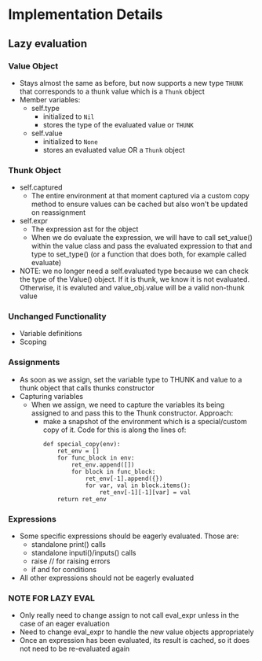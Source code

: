 # Implementation Details

## Lazy evaluation

### Value Object
- Stays almost the same as before, but now supports a new type `THUNK` that corresponds to a thunk value which is a `Thunk` object
- Member variables:
    - self.type
        - initialized to `Nil`
        - stores the type of the evaluated value or `THUNK`
    - self.value 
        - initialized to `None`
        - stores an evaluated value OR a `Thunk` object

### Thunk Object
- self.captured
    - The entire environment at that moment captured via a custom copy method to ensure values can be cached but also won't be updated on reassignment
- self.expr
    - The expression ast for the object
    - When we do evaluate the expression, we will have to call set_value() within the value class and pass the evaluated expression to that and type to set_type() (or a function that does both, for example called evaluate)
- NOTE: we no longer need a self.evaluated type because we can check the type of the Value() object. If it is thunk, we know it is not evaluated. Otherwise, it is evaluted and value_obj.value will be a valid non-thunk value

### Unchanged Functionality
- Variable definitions
- Scoping

### Assignments
- As soon as we assign, set the variable type to THUNK and value to a thunk object that calls thunks constructor
- Capturing variables
    - When we assign, we need to capture the variables its being assigned to and pass this to the Thunk constructor. Approach:
        - make a snapshot of the environment which is a special/custom copy of it. Code for this is along the lines of:
            ```
            def special_copy(env):
                ret_env = []
                for func_block in env:
                    ret_env.append([])
                    for block in func_block:
                        ret_env[-1].append({})
                        for var, val in block.items():
                            ret_env[-1][-1][var] = val
                return ret_env
            ```
        

### Expressions
- Some specific expressions should be eagerly evaluated. Those are:
    - standalone print() calls
    - standalone inputi()/inputs() calls
    - raise     // for raising errors
    - if and for conditions
- All other expressions should not be eagerly evaluated

### NOTE FOR LAZY EVAL
- Only really need to change assign to not call eval_expr unless in the case of an eager evaluation
- Need to change eval_expr to handle the new value objects appropriately
- Once an expression has been evaluated, its result is cached, so it does not need to be re-evaluated again